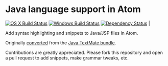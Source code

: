 # Java language support in Atom
[![OS X Build Status](https://travis-ci.org/atom/language-java.svg?branch=master)](https://travis-ci.org/atom/language-java)
[![Windows Build Status](https://ci.appveyor.com/api/projects/status/utoftje56n9u5x4h/branch/master?svg=true)](https://ci.appveyor.com/project/Atom/language-java/branch/master)
[![Dependency Status](https://david-dm.org/atom/language-java.svg)](https://david-dm.org/atom/language-java) |

Add syntax highlighting and snippets to Java/JSP files in Atom.

Originally [converted](http://atom.io/docs/latest/converting-a-text-mate-bundle) from the [Java TextMate bundle](https://github.com/textmate/java.tmbundle).

Contributions are greatly appreciated. Please fork this repository and open a pull request to add snippets, make grammar tweaks, etc.
